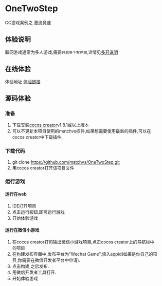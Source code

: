 # OneTwoStep
CC游戏案例之 激流竞速

## 体验说明

联网游戏通常为多人游戏,需要`开启多个客户端`,详情见[多开说明](http://www.matchvs.com/service?page=MultipleIdentities)

## 在线体验
体验地址 [体验链接](http://demo.matchvs.com/OneTwoStep)

## 源码体验
### 准备

1. 下载安装[cocos creator](http://www.cocos.com/download)v1.8.1或以上版本
2. 可以不更新本项目使用的matchvs插件,如果想需要使用最新的插件,可以在cocos creator中下载插件,


### 下载代码

1. git clone https://github.com/matchvs/OneTwoStep.git
2. 用cocos creator打开该项目文件

### 运行游戏

####  运行在web

1. IDE打开项目
2. 点击运行按钮,即可运行游戏
3. 开始体验游戏

####  运行在微信小游戏

1. 在cocos creator打包输出微信小游戏项目,点击cocos creator上的导航栏中的项目
2. 在构建发布界面中,发布平台为"Wechat Game",填入appid(如果是你自己的项目,你需要在微信开发者平台中申请).
3. 点击构建,之后发布.
4. 用微信开发者工具打开.
5. 开始体验游戏 
